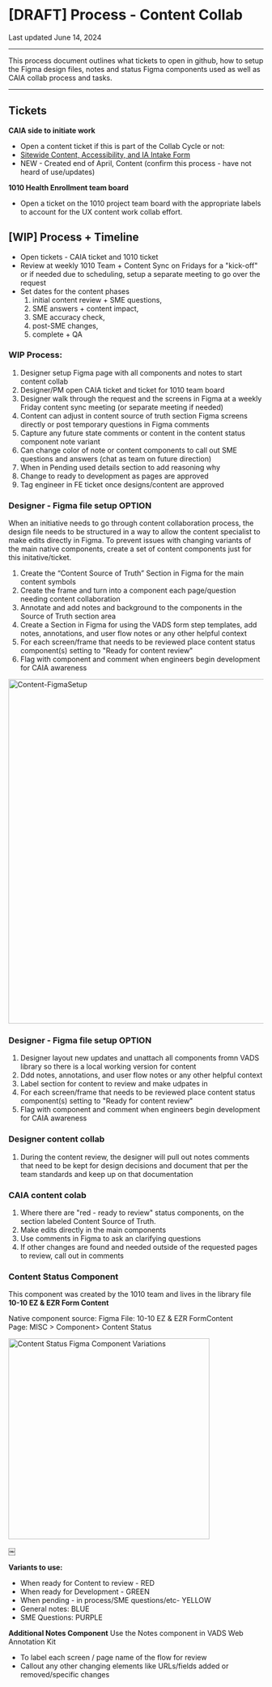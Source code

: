 
# [DRAFT] Process - Content Collab

Last updated June 14, 2024

----


This process document outlines what tickets to open in github, how to setup the Figma design files, notes and status Figma components used as well as CAIA collab process and tasks. 

---- 


## Tickets  

**CAIA side to initiate work**
- Open a content ticket if this is part of the Collab Cycle or not:
- [Sitewide Content, Accessibility, and IA Intake Form](https://github.com/department-of-veterans-affairs/va.gov-team/issues/new?assignees=strelichl%2Ccoforma-terry&labels=sitewide+CAIA%2C+sitewide+content-product+support&projects=&template=sitewide-CAIA-intake-form.md&title=%5BCAIA+Intake%5D+%3CTeam+Name%3E%3A+%3CInitiative+Name%3E)
- NEW - Created end of April, Content (confirm this process - have not heard of use/updates)

**1010 Health Enrollment team board**
- Open a ticket on the 1010 project team board with the appropriate labels to account for the UX content work collab effort.



## [WIP] Process + Timeline 

- Open tickets - CAIA ticket and 1010 ticket
- Review at weekly 1010 Team + Content Sync on Fridays for a "kick-off" or if needed due to scheduling, setup a separate meeting to go over the request
- Set dates for the content phases
  1. initial content review + SME questions,
  2. SME answers + content impact,
  3. SME accuracy check,
  4. post-SME changes,
  5. complete + QA


### WIP Process: 

1. Designer setup Figma page with all components and notes to start content collab 
2. Designer/PM open CAIA ticket and ticket for 1010 team board
3. Designer walk through the request and the screens in Figma at a weekly Friday content sync meeting (or separate meeting if needed)
4. Content can adjust in content source of truth section Figma screens directly or post temporary questions in Figma comments
5. Capture any future state comments or content in the content status component note variant
6. Can change color of note or content components to call out SME questions and answers (chat as team on future direction)
7. When in Pending used details section to add reasoning why
8. Change to ready to development as pages are approved
9. Tag engineer in FE ticket once designs/content are approved




### Designer - Figma file setup OPTION
When an initiative needs to go through content collaboration process, the design file needs to be structured in a way to allow the content specialist to make edits directly in Figma. To prevent issues with changing variants of the main native components, create a set of content components just for this initative/ticket. 

1. Create the “Content Source of Truth” Section in Figma for the main content symbols
2. Create the frame and turn into a component each page/question needing content collaboration
3. Annotate and add notes and background to the components in the Source of Truth section area
4. Create a Section in Figma for using the VADS form step templates, add notes, annotations, and user flow notes or any other helpful context
5. For each screen/frame that needs to be reviewed place content status component(s) setting to "Ready for content review"
6. Flag with component and comment when engineers begin development for CAIA awareness

<img width="681" alt="Content-FigmaSetup" src="https://github.com/department-of-veterans-affairs/va.gov-team/assets/98367393/09d6c92e-e9f0-4087-bc8a-65bd75673e00">


### Designer - Figma file setup OPTION
1. Designer layout new updates and unattach all components fromn VADS library so there is a local working version for content
2. Ddd notes, annotations, and user flow notes or any other helpful context
3. Label section for content to review and make udpates in
4. For each screen/frame that needs to be reviewed place content status component(s) setting to "Ready for content review"
5. Flag with component and comment when engineers begin development for CAIA awareness



### Designer content collab
1. During the content review, the designer will pull out notes comments that need to be kept for design decisions and document that per the team standards and keep up on that documentation

### CAIA content colab

1. Where there are "red - ready to review" status components, on the section labeled Content Source of Truth.
2. Make edits directly in the main components
3. Use comments in Figma to ask an clarifying questions
4. If other changes are found and needed outside of the requested pages to review, call out in comments


### Content Status Component
This component was created by the 1010 team and lives in the library file **10-10 EZ & EZR Form Content**

Native component source: 
Figma File: 10-10 EZ & EZR FormContent  
Page: MISC > 
Component> Content Status


<img width="397" alt="Content Status Figma Component Variations" src="https://github.com/department-of-veterans-affairs/va.gov-team/assets/98367393/ad0a1b49-b530-4d89-9442-59bddcdcc5da">

￼

**Variants to use:**
- When ready for Content to review - RED
- When ready for Development - GREEN
- When pending - in process/SME questions/etc- YELLOW
- General notes: BLUE
- SME Questions: PURPLE


**Additional Notes Component**
Use the Notes component in VADS Web Annotation Kit 
- To label each screen / page name of the flow for review
- Callout any other changing elements like URLs/fields added or removed/specific changes




